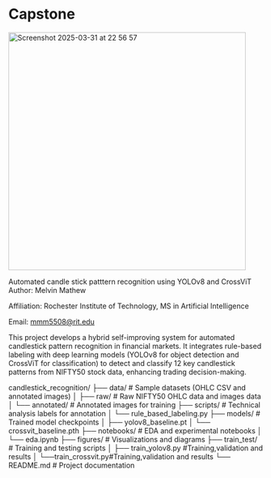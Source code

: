 # Capstone
<img width="469" alt="Screenshot 2025-03-31 at 22 56 57" src="https://github.com/user-attachments/assets/d315ae3e-ba6f-42b3-9408-a10e8e542045" />



Automated candle stick patttern recognition using YOLOv8 and CrossViT 
Author: Melvin Mathew

Affiliation: Rochester Institute of Technology, MS in Artificial Intelligence

Email: mmm5508@rit.edu

This project develops a hybrid self-improving system for automated candlestick pattern recognition in financial markets. It integrates rule-based labeling with deep learning models (YOLOv8 for object detection and CrossViT for classification) to detect and classify 12 key candlestick patterns from NIFTY50 stock data, enhancing trading decision-making.

candlestick_recognition/
├── data/                # Sample datasets (OHLC CSV and annotated images)
│   ├── raw/            # Raw NIFTY50 OHLC data and images data
│   └── annotated/      # Annotated images for training
├── scripts/            # Technical analysis labels for annotation
│   └── rule_based_labeling.py
├── models/             # Trained model checkpoints
│   ├── yolov8_baseline.pt
│   └── crossvit_baseline.pth
├── notebooks/          # EDA and experimental notebooks
│   └── eda.ipynb
├── figures/            # Visualizations and diagrams
├── train_test/         # Training and testing scripts
│   ├── train_yolov8.py #Training,validation and results
│   └──train_crossvit.py#Training,validation and results
└── README.md           # Project documentation


